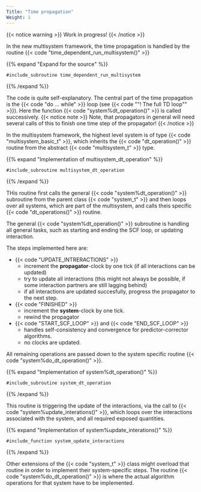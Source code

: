 ```yaml
---
Title: "Time propagation"
Weight: 1
---
```


{{< notice warning >}}
Work in progress!
{{< /notice >}}


In the new multisystem framework, the time propagation is handled by the routine {{< code "time_dependent_run_multisystem()" >}}

{{% expand "Expand for the source" %}}
```Fortran
#include_subroutine time_dependent_run_multisystem
```
{{% /expand %}}

The code is quite self-explanatory. 
The central part of the time propagation is the {{< code "do ... while" >}} loop (see {{< code "\"! The full TD loop\"" >}}).
Here the function {{< code "system%dt_operation()" >}} is called successively. 
{{< notice note >}}
Note, that propagators in general will need several calls of this to finish one time step of the propagator!
{{< /notice >}} 

In the multisystem framework, the highest level system is of type {{< code "multisystem_basic_t" >}}, which inherits the {{< code "dt_operation()" >}} routine from 
the abstract {{< code "multisystem_t" >}} type.
  
{{% expand "Implementation of multisystem_dt_operation" %}}
```Fortran
#include_subroutine multisystem_dt_operation
```
{{% /expand %}}

THis routine first calls the general {{< code "system%dt_operation()" >}} subroutine from the parent class {{< code "system_t" >}} and then loops over all
systems, which are part of the multisystem, and calls theis specific {{< code "dt_operations()" >}} routine.

The general {{< code "system%dt_operation()" >}} subroutine is handling all general tasks, such as starting and ending the SCF loop, or updating interaction. 


The steps implemented here are:

* {{< code "UPDATE_INTRERACTIONS" >}}
  - increment the **propagator**-clock by one tick (if all interactions can be updated)
  - try to update all interactions (this might not always be possible, if some interaction partners are still lagging behind)
  - if all interactions are updated succesfully, progress the propagator to the next step.
* {{< code "FINISHED" >}}
  - increment the **system**-clock by one tick.
  - rewind the propagator
* {{< code "START_SCF_LOOP" >}} and {{< code "END_SCF_LOOP" >}}
  - handles self-consistency and convergence for predictor-corrector algorithms.
  - no clocks are updated.

All remaining operations are passed down to the system specific routine {{< code "system%do_dt_operation()" >}}.


{{% expand "Implementation of system%dt_operation()" %}}
```Fortran
#include_subroutine system_dt_operation
```
{{% /expand %}}

This routine is triggering the update of the interactions, via the call to {{< code "system%update_interations()" >}},
which loops over the interactions associated with the system, and all required exposed quantities.

{{% expand "Implementation of system%update_interations()" %}}
```Fortran
#include_function system_update_interactions
```
{{% /expand %}}


Other extensions of the {{< code "system_t" >}} class might overload that routine in order to implement their system-specific steps.
The routine {{< code "system%do_dt_operation()" >}} is where the actual algorithm operations for that system have to be implemented.
